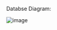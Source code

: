 Databse Diagram:

![image](https://github.com/user-attachments/assets/aae6b2b2-2a9e-4caa-82ee-6335b459c64b)
